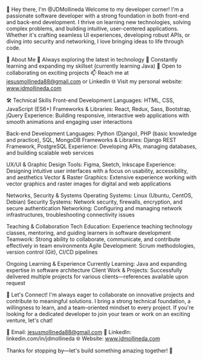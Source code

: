 👋 Hey there, I'm @JDMollineda
Welcome to my developer corner!
I'm a passionate software developer with a strong foundation in both front-end and back-end development. I thrive on learning new technologies, solving complex problems, and building intuitive, user-centered applications. Whether it's crafting seamless UI experiences, developing robust APIs, or diving into security and networking, I love bringing ideas to life through code.

🚀 About Me
👀 Always exploring the latest in technology
🌱 Constantly learning and expanding my skillset (currently learning Java)
💞️ Open to collaborating on exciting projects
📫 Reach me at jesusmollineda88@gmail.com or LinkedIn
🌐 Visit my personal website: www.jdmollineda.com

🛠️ Technical Skills
Front-end Development
Languages: HTML, CSS, JavaScript (ES6+)
Frameworks & Libraries: React, Redux, Sass, Bootstrap, jQuery
Experience: Building responsive, interactive web applications with smooth animations and engaging user interactions

Back-end Development
Languages: Python (Django), PHP (basic knowledge and practice), SQL, MongoDB
Frameworks & Libraries: Django REST Framework, PostgreSQL
Experience: Developing APIs, managing databases, and building scalable web services

UX/UI & Graphic Design
Tools: Figma, Sketch, Inkscape
Experience: Designing intuitive user interfaces with a focus on usability, accessibility, and aesthetics
Vector & Raster Graphics: Extensive experience working with vector graphics and raster images for digital and web applications

Networks, Security & Systems
Operating Systems: Linux (Ubuntu, CentOS, Debian)
Security Systems: Network security, firewalls, encryption, and secure authentication
Networking: Configuring and managing network infrastructures, troubleshooting connectivity issues

Teaching & Collaboration
Tech Education: Experience teaching technology classes, mentoring, and guiding learners in software development
Teamwork: Strong ability to collaborate, communicate, and contribute effectively in team environments
Agile Development: Scrum methodologies, version control (Git), CI/CD pipelines

Ongoing Learning & Experience
Currently Learning: Java and expanding expertise in software architecture
Client Work & Projects: Successfully delivered multiple projects for various clients—references available upon request

🤝 Let's Connect!
I'm always eager to collaborate on innovative projects and contribute to meaningful solutions. I bring a strong technical foundation, a willingness to learn, and a team-oriented mindset to every project. If you're looking for a dedicated developer to join your team or work on an exciting venture, let's chat!

📩 Email: jesusmollineda88@gmail.com 🔗 LinkedIn: linkedin.com/in/jdmollineda 🌐 Website: www.jdmollineda.com

Thanks for stopping by—let's build something amazing together! 🚀
